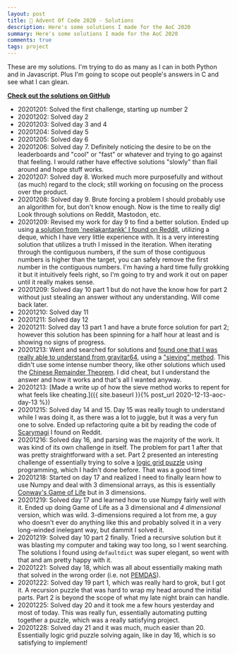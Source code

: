 ```yaml
---
layout: post
title: 🧩 Advent Of Code 2020 - Solutions
description: Here's some solutions I made for the AoC 2020
summary: Here's some solutions I made for the AoC 2020
comments: true
tags: project
---
```


These are my solutions. I'm trying to do as many as I can in both Python and in Javascript. Plus I'm going to scope out people's answers in C and see what I can glean.

[**Check out the solutions on GitHub**](https://github.com/milofultz/aoc2020)

- 20201201: Solved the first challenge, starting up number 2
- 20201202: Solved day 2
- 20201203: Solved day 3 and 4
- 20201204: Solved day 5
- 20201205: Solved day 6
- 20201206: Solved day 7. Definitely noticing the desire to be on the leaderboards and "cool" or "fast" or whatever and trying to go against that feeling. I would rather have effective solutions "slowly" than flail around and hope stuff works.
- 20201207: Solved day 8. Worked much more purposefully and without (as much) regard to the clock; still working on focusing on the process over the product.
- 20201208: Solved day 9. Brute forcing a problem I should probably use an algorithm for, but don't know enough. Now is the time to really dig! Look through solutions on Reddit, Mastodon, etc.
- 20201209: Revised my work for day 9 to find a better solution. Ended up using [a solution from 'neelakantankk' I found on Reddit](https://github.com/neelakantankk/Advent_of_Code_2020/blob/main/Day_09/day_09.py), utilizing a deque, which I have very little experience with. It is a very interesting solution that utilizes a truth I missed in the iteration. When iterating through the contiguous numbers, if the sum of those contiguous numbers is higher than the target, you can safely remove the first number in the contiguous numbers. I'm having a hard time fully grokking it but it intuitively feels right, so I'm going to try and work it out on paper until it really makes sense.
- 20201209: Solved day 10 part 1 but do not have the know how for part 2 without just stealing an answer without any understanding. Will come back later.
- 20201210: Solved day 11
- 20201211: Solved day 12
- 20201211: Solved day 13 part 1 and have a brute force solution for part 2; however this solution has been spinning for a half hour at least and is showing no signs of progress.
- 20201213: Went and searched for solutions and [found one that I was really able to understand from gravitar64](https://www.reddit.com/r/adventofcode/comments/kc4njx/comment/gfqeouq), using a ["sieving" method](https://en.wikipedia.org/wiki/Sieve_theory). This didn't use some intense number theory, like other solutions which used the [Chinese Remainder Theorem](https://en.wikipedia.org/wiki/Chinese_remainder_theorem). I did cheat, but I understand the answer and how it works and that's all I wanted anyway.
- 20201213: [Made a write up of how the sieve method works to repent for what feels like cheating.]({{ site.baseurl }}{% post_url 2020-12-13-aoc-day-13 %})
- 20201215: Solved day 14 and 15. Day 15 was really tough to understand while I was doing it, as there was a lot to juggle, but it was a very fun one to solve. Ended up refactoring quite a bit by reading the code of [Scarymagi](https://github.com/Scarygami/aoc2020/blob/main/15/day15.py) I found on Reddit.
- 20201216: Solved day 16, and parsing was the majority of the work. It was kind of its own challenge in itself. The problem for part 1 after that was pretty straightforward with a set. Part 2 presented an interesting challenge of essentially trying to solve a [logic grid puzzle](https://en.wikipedia.org/wiki/Logic_puzzle#Logic_grid_puzzles) using programming, which I hadn't done before. That was a good time!
- 20201218: Started on day 17 and realized I need to finally learn how to use Numpy and deal with 3 dimensional arrays, as this is essentially [Conway's Game of Life](https://en.wikipedia.org/wiki/Conway's_Game_of_Life) but in 3 dimensions.
- 20201219: Solved day 17 and learned how to use Numpy fairly well with it. Ended up doing Game of Life as a 3 dimensional and _4 dimensional_ version, which was wild. 3-dimensions required a lot from me, a guy who doesn't ever do anything like this and probably solved it in a very long-winded inelegant way, but dammit I solved it.
- 20201219: Solved day 10 part 2 finally. Tried a recursive solution but it was blasting my computer and taking way too long, so I went searching. The solutions I found using `defaultdict` was super elegant, so went with that and am pretty happy with it.
- 20201221: Solved day 18, which was all about essentially making math that solved in the wrong order (i.e. not [PEMDAS](https://blog.prepscholar.com/pemdas-meaning-rule)).
- 20201222: Solved day 19 part 1, which was really hard to grok, but I got it. A recursion puzzle that was hard to wrap my head around the initial parts. Part 2 is beyond the scope of what my late night brain can handle.
- 20201225: Solved day 20 and it took me a few hours yesterday and most of today. This was really fun, essentially automating putting together a puzzle, which was a really satisfying project.
- 20201228: Solved day 21 and it was much, much easier than 20. Essentially logic grid puzzle solving again, like in day 16, which is so satisfying to implement!